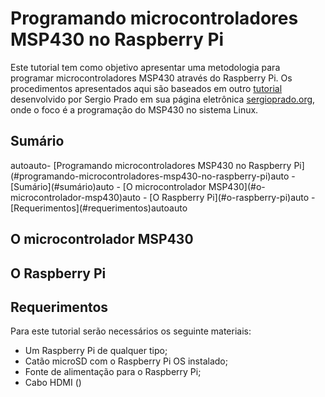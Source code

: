 # Programando microcontroladores MSP430 no Raspberry Pi

Este tutorial tem como objetivo apresentar uma metodologia para programar microcontroladores MSP430 através do Raspberry Pi. Os procedimentos apresentados aqui são baseados em outro [tutorial](https://sergioprado.org/trabalhando-com-o-msp430-no-linux/) desenvolvido por Sergio Prado em sua página eletrônica [sergioprado.org](sergioprado.org), onde o foco é a programação do MSP430 no sistema Linux.

## Sumário

<!-- TOC -->autoauto- [Programando microcontroladores MSP430 no Raspberry Pi](#programando-microcontroladores-msp430-no-raspberry-pi)auto    - [Sumário](#sumário)auto    - [O microcontrolador MSP430](#o-microcontrolador-msp430)auto    - [O Raspberry Pi](#o-raspberry-pi)auto    - [Requerimentos](#requerimentos)autoauto<!-- /TOC -->

## O microcontrolador MSP430

## O Raspberry Pi

## Requerimentos

Para este tutorial serão necessários os seguinte materiais:

 - Um Raspberry Pi de qualquer tipo;
 - Catão microSD com o Raspberry Pi OS instalado;
 - Fonte de alimentação para o Raspberry Pi;
 - Cabo HDMI ()